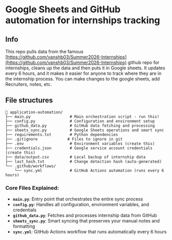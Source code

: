 # Google Sheets and GitHub automation for internships tracking


## Info 

This repo pulls data from the famous [https://github.com/vanshb03/Summer2026-Internships](https://github.com/vanshb03/Summer2026-Internships) github repo for internships, cleans up the data and then puts it in Google sheets. It updates every 6 hours, and it makes it easier for anyone to track where they are in the internship process. You can make changes to the google sheets, add Recruiters, notes, etc. 

## File structures

```
📁 application-automation/
├── main.py                 # Main orchestration script - run this!
├── config.py               # Configuration and environment setup
├── github_data.py          # GitHub data fetching and processing
├── sheets_sync.py          # Google Sheets operations and smart sync
├── requirements.txt        # Python dependencies
├── .gitignore             # Files to ignore in git
├── .env                    # Environment variables (create this)
├── credentials.json        # Google service account credentials (create this)
├── data/output.csv         # Local backup of internship data
├── last_hash.txt           # Change detection hash (auto-generated)
└── .github/workflows/
    └── sync.yml            # GitHub Actions automation (runs every 6 hours)
```

### Core Files Explained:
- **`main.py`**: Entry point that orchestrates the entire sync process
- **`config.py`**: Handles all configuration, environment variables, and credentials
- **`github_data.py`**: Fetches and processes internship data from GitHub
- **`sheets_sync.py`**: Smart syncing that preserves your manual notes and formatting
- **`sync.yml`**: GitHub Actions workflow that runs automatically every 6 hours

